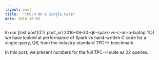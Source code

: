 ```yaml
---
layout: post
title:  "TPC-H On a Single Core"
date: 2016-10-03
---
```


In our [last post]({% post_url 2016-09-30-q6-spark-vs-c-on-a-laptop %}) we have looked at performance of Spark vs hand-written C code for a single query, Q6, from the industry-standard TPC-H benchmark.

In this post, we present numbers for the full TPC-H suite as 22 queries.